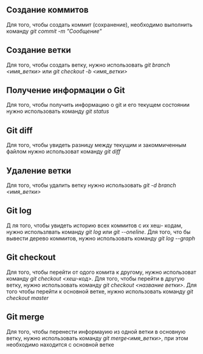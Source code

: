 ## Создание коммитов

Для того, чтобы создать коммит (сохранение), необходимо выполнить команду *git commit -m "Сообщение"*

## Создание ветки

Для того, чтобы создать ветку, нужно использовать *git branch <имя_ветки>* или *git checkout -b <имя_ветки>*

## Получение информации о Git

Для того, чтобы получить информацию о git и его текущем состоянии нужно 
использовать команду *git status*

## Git diff

Для того, чтобы увидеть разницу между текущим и закоммиченным файлом нужно использоват команду *git diff*

## Удаление ветки

Для того, чтобы удалить ветку нужно использовать *git -d branch <имя_ветки>*

## Git log

Д ля того, чтобы увидеть историю всех коммитов с их хеш- кодам, нужно использлвать команду *git log* или *git --oneline*. Для того, что бы вывести дерево коммитов, нужно использовать команду *git log --graph*

## Git checkout

Для того, чтобы перейти от одого комита к другому, нужно использоват команду *git checkout <хеш-код>*. Для того, чтобы перейти в другую ветку, нужно использовать команду *git checkout <название ветки>*. Для того чтобы перейти к основной ветке, нужно использовать команду *git checkout master*

## Git merge

Для того, чтобы перенести информауию из одной ветки в основную ветку, нужно использовать команду *git merge<имя_ветки>*, при этом необходимо находится с основной ветке


